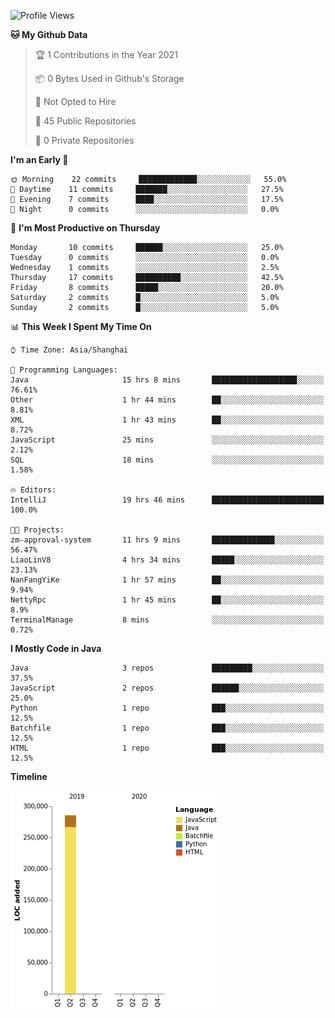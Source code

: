 <!--START_SECTION:waka-->
![Profile Views](http://img.shields.io/badge/Profile%20Views-0-blue)

**🐱 My Github Data** 

> 🏆 1 Contributions in the Year 2021
 > 
> 📦 0 Bytes Used in Github's Storage 
 > 
> 🚫 Not Opted to Hire
 > 
> 📜 45 Public Repositories 
 > 
> 🔑 0 Private Repositories  
 > 
**I'm an Early 🐤** 

```text
🌞 Morning    22 commits     █████████████░░░░░░░░░░░░   55.0% 
🌆 Daytime    11 commits     ███████░░░░░░░░░░░░░░░░░░   27.5% 
🌃 Evening    7 commits      ████░░░░░░░░░░░░░░░░░░░░░   17.5% 
🌙 Night      0 commits      ░░░░░░░░░░░░░░░░░░░░░░░░░   0.0%

```
📅 **I'm Most Productive on Thursday** 

```text
Monday       10 commits     ██████░░░░░░░░░░░░░░░░░░░   25.0% 
Tuesday      0 commits      ░░░░░░░░░░░░░░░░░░░░░░░░░   0.0% 
Wednesday    1 commits      ░░░░░░░░░░░░░░░░░░░░░░░░░   2.5% 
Thursday     17 commits     ██████████░░░░░░░░░░░░░░░   42.5% 
Friday       8 commits      █████░░░░░░░░░░░░░░░░░░░░   20.0% 
Saturday     2 commits      █░░░░░░░░░░░░░░░░░░░░░░░░   5.0% 
Sunday       2 commits      █░░░░░░░░░░░░░░░░░░░░░░░░   5.0%

```


📊 **This Week I Spent My Time On** 

```text
⌚︎ Time Zone: Asia/Shanghai

💬 Programming Languages: 
Java                     15 hrs 8 mins       ███████████████████░░░░░░   76.61% 
Other                    1 hr 44 mins        ██░░░░░░░░░░░░░░░░░░░░░░░   8.81% 
XML                      1 hr 43 mins        ██░░░░░░░░░░░░░░░░░░░░░░░   8.72% 
JavaScript               25 mins             ░░░░░░░░░░░░░░░░░░░░░░░░░   2.12% 
SQL                      18 mins             ░░░░░░░░░░░░░░░░░░░░░░░░░   1.58%

🔥 Editors: 
IntelliJ                 19 hrs 46 mins      █████████████████████████   100.0%

🐱‍💻 Projects: 
zm-approval-system       11 hrs 9 mins       ██████████████░░░░░░░░░░░   56.47% 
LiaoLinV8                4 hrs 34 mins       █████░░░░░░░░░░░░░░░░░░░░   23.13% 
NanFangYiKe              1 hr 57 mins        ██░░░░░░░░░░░░░░░░░░░░░░░   9.94% 
NettyRpc                 1 hr 45 mins        ██░░░░░░░░░░░░░░░░░░░░░░░   8.9% 
TerminalManage           8 mins              ░░░░░░░░░░░░░░░░░░░░░░░░░   0.72%

```

**I Mostly Code in Java** 

```text
Java                     3 repos             █████████░░░░░░░░░░░░░░░░   37.5% 
JavaScript               2 repos             ██████░░░░░░░░░░░░░░░░░░░   25.0% 
Python                   1 repo              ███░░░░░░░░░░░░░░░░░░░░░░   12.5% 
Batchfile                1 repo              ███░░░░░░░░░░░░░░░░░░░░░░   12.5% 
HTML                     1 repo              ███░░░░░░░░░░░░░░░░░░░░░░   12.5%

```


**Timeline**

![Chart not found](https://raw.githubusercontent.com/2720851545/2720851545/master/charts/bar_graph.png) 


<!--END_SECTION:waka-->
